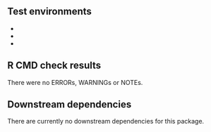 ## Test environments
* 
* 
* 

## R CMD check results
There were no ERRORs, WARNINGs or NOTEs.

## Downstream dependencies
There are currently no downstream dependencies for this package.

